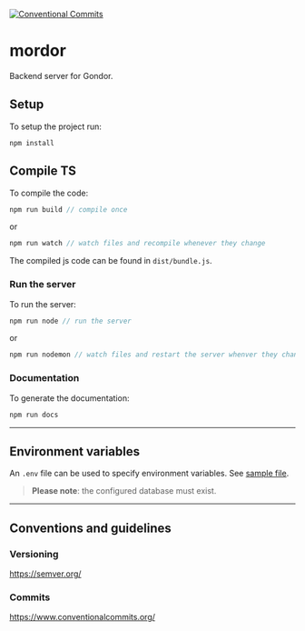 [![Conventional Commits](https://img.shields.io/badge/Conventional%20Commits-1.0.0-yellow.svg)](https://conventionalcommits.org)

# mordor
Backend server for Gondor.

## Setup
To setup the project run:
```
npm install
```

## Compile TS
To compile the code:
```js
npm run build // compile once
```
or
```js
npm run watch // watch files and recompile whenever they change
```
The compiled js code can be found in `dist/bundle.js`.

### Run the server
To run the server:
```js
npm run node // run the server
```
or
```js
npm run nodemon // watch files and restart the server whenver they change
```

### Documentation
To generate the documentation:
```js
npm run docs
```

---

## Environment variables
An `.env` file can be used to specify environment variables.
See [sample file](./.env.sample).


> **Please note**: the configured database must exist.

---

## Conventions and guidelines

### Versioning
https://semver.org/

### Commits
https://www.conventionalcommits.org/

